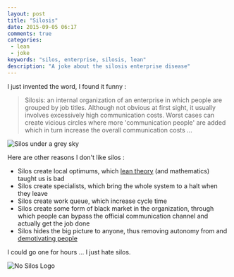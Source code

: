 ```yaml
---
layout: post
title: "Silosis"
date: 2015-09-05 06:17
comments: true
categories:
 - lean
 - joke
keywords: "silos, enterprise, silosis, lean"
description: "A joke about the silosis enterprise disease"
---
```

I just invented the word, I found it funny :

> Silosis: an internal organization of an enterprise in which people are grouped by job titles. Although not obvious at first sight, it usually involves excessively high communication costs. Worst cases can create vicious circles where more 'communication people' are added which in turn increase the overall communication costs ...

![Silos under a grey sky]({{site.url}}/imgs/2015-09-05-silosis/silos.jpg)

Here are other reasons I don't like silos :

* Silos create local optimums, which [lean theory](http://www.amazon.com/Principles-Product-Development-Flow-Generation/dp/B00CAYOX3O/ref=sr_1_sc_2?tag=pbourgau-20&amp;ie=UTF8&qid=1441546057&sr=8-2-spell&keywords=reinsertsen+flow) (and mathematics) taught us is bad
* Silos create specialists, which bring the whole system to a halt when they leave
* Silos create work queue, which increase cycle time
* Silos create some form of black market in the organization, through which people can bypass the official communication channel and actually get the job done
* Silos hides the big picture to anyone, thus removing autonomy from and [demotivating people](http://www.amazon.com/Drive-Surprising-Truth-About-Motivates/dp/1594484805/ref=sr_1_1?tag=pbourgau-20&amp;ie=UTF8&qid=1441546115&sr=8-1&keywords=daniel+pink+drive)

I could go one for hours ... I just hate silos.

![No Silos Logo]({{site.url}}/imgs/2015-09-05-silosis/no-silos.png)
